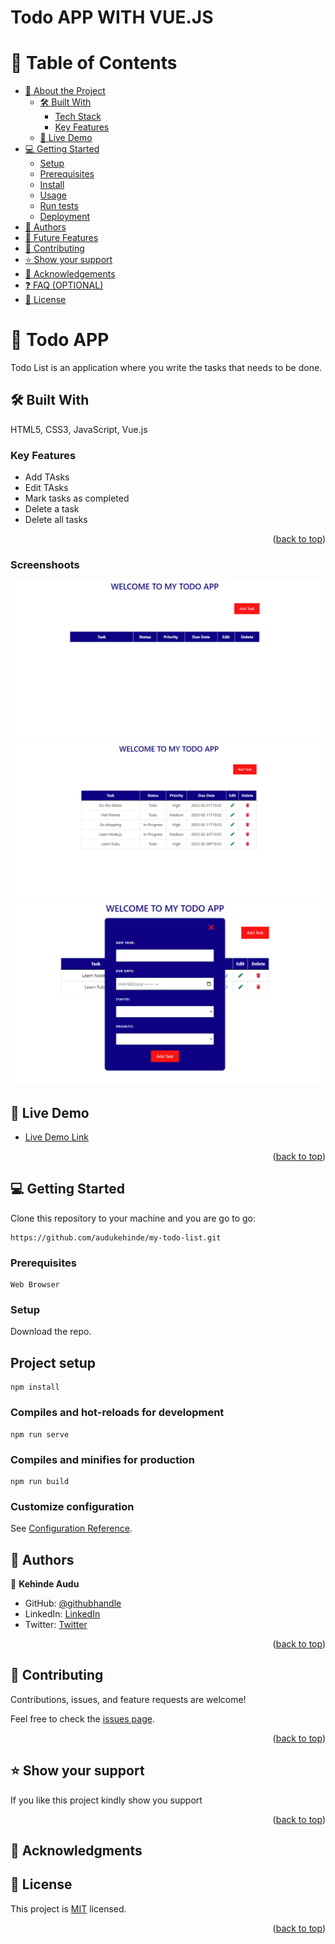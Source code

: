<a name="readme-top"></a>

# Todo APP WITH VUE.JS

# 📗 Table of Contents

- [📖 About the Project](#about-project)
  - [🛠 Built With](#built-with)
    - [Tech Stack](#tech-stack)
    - [Key Features](#key-features)
  - [🚀 Live Demo](#live-demo)
- [💻 Getting Started](#getting-started)
  - [Setup](#setup)
  - [Prerequisites](#prerequisites)
  - [Install](#install)
  - [Usage](#usage)
  - [Run tests](#run-tests)
  - [Deployment](#triangular_flag_on_post-deployment)
- [👥 Authors](#authors)
- [🔭 Future Features](#future-features)
- [🤝 Contributing](#contributing)
- [⭐️ Show your support](#support)
- [🙏 Acknowledgements](#acknowledgements)
- [❓ FAQ (OPTIONAL)](#faq)
- [📝 License](#license)

<!-- PROJECT DESCRIPTION -->

# 📖 Todo APP <a name="about-project"></a>

Todo List is an application where you write the tasks that needs to be done.

## 🛠 Built With <a name="built-with"></a>

<!-- ### Tech Stack <a name="tech-stack"></a> -->

HTML5, CSS3, JavaScript, Vue.js

<!-- Features -->

### Key Features <a name="key-features"></a>

- Add TAsks
- Edit TAsks
- Mark tasks as completed
- Delete a task
- Delete all tasks

<p align="right">(<a href="#readme-top">back to top</a>)</p>

### Screenshoots

![App Screenshoot](/src/assets/Screenshot1.png)
![App Screenshoot](/src/assets/Screenshot2.png)
![App Screenshoot](/src/assets/Screenshot3.png)

<!-- LIVE DEMO -->

## 🚀 Live Demo <a name="live-demo"></a>

- [Live Demo Link](https://learning-todo.netlify.app/)

<p align="right">(<a href="#readme-top">back to top</a>)</p>

## 💻 Getting Started <a name="getting-started"></a>

Clone this repository to your machine and you are go to go:

```
https://github.com/audukehinde/my-todo-list.git

```

### Prerequisites

```
Web Browser

```

### Setup

Download the repo.

## Project setup

```
npm install
```

### Compiles and hot-reloads for development

```
npm run serve
```

### Compiles and minifies for production

```
npm run build
```

### Customize configuration

See [Configuration Reference](https://cli.vuejs.org/config/).

<!-- AUTHORS -->

## 👥 Authors <a name="authors"></a>

👤 **Kehinde Audu**

- GitHub: [@githubhandle](https://github.com/audukehinde)
- LinkedIn: [LinkedIn](https://www.linkedin.com/in/kehinde-audu-a44926175/)
- Twitter: [Twitter](@auducodes)

<p align="right">(<a href="#readme-top">back to top</a>)</p>

## 🤝 Contributing <a name="contributing"></a>

Contributions, issues, and feature requests are welcome!

Feel free to check the [issues page](../../issues/).

<p align="right">(<a href="#readme-top">back to top</a>)</p>

<!-- SUPPORT -->

## ⭐️ Show your support <a name="support"></a>

<!-- > Write a message to encourage readers to support your project -->

If you like this project kindly show you support

<p align="right">(<a href="#readme-top">back to top</a>)</p>

<!-- ACKNOWLEDGEMENTS -->

## 🙏 Acknowledgments <a name="acknowledgements"></a>

<!-- LICENSE -->

## 📝 License <a name="license"></a>

This project is [MIT](./LICENSE) licensed.

<p align="right">(<a href="#readme-top">back to top</a>)</p>
